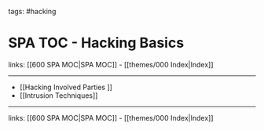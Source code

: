 tags: #hacking

# SPA TOC - Hacking Basics

links: [[600 SPA MOC|SPA MOC]] - [[themes/000 Index|Index]]

---

* [[Hacking Involved Parties ]]
* [[Intrusion Techniques]]

---
links: [[600 SPA MOC|SPA MOC]] - [[themes/000 Index|Index]]